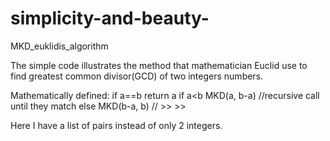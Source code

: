 # simplicity-and-beauty-
MKD_euklidis_algorithm

The simple code illustrates the method that mathematician Euclid use to find greatest common divisor(GCD) of two integers numbers.

Mathematically defined:
if a==b     return a 
if a<b      MKD(a, b-a)   //recursive call until they match 
else        MKD(b-a, b)   // >>     >>

Here I have a list of pairs instead of only 2 integers. 
